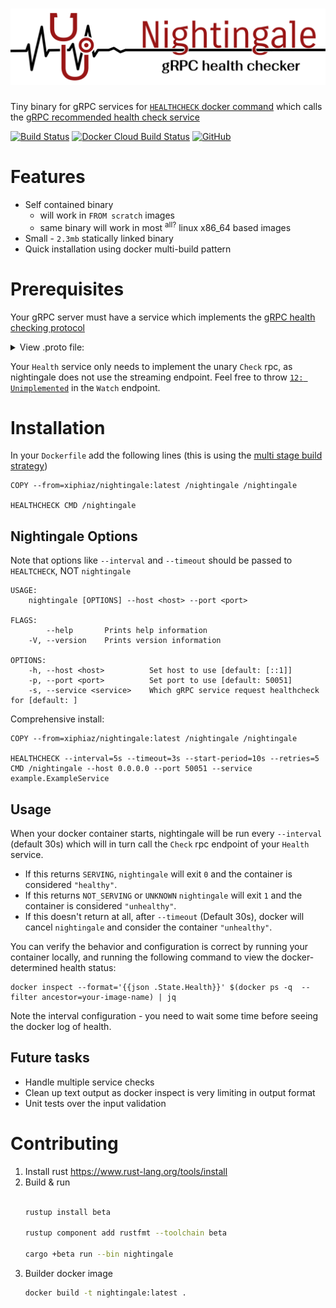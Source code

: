 # ![Nightingale](/doc/logo.svg)
Tiny binary for gRPC services for [`HEALTHCHECK` docker command](https://docs.docker.com/engine/reference/builder/#healthcheck) which calls the [gRPC recommended health check service](https://github.com/grpc/grpc/blob/master/doc/health-checking.md)

[![Build Status](https://github.com/zakhenry/nightingale/workflows/Continuous%20integration/badge.svg)](https://github.com/zakhenry/nightingale/actions)
[![Docker Cloud Build Status](https://img.shields.io/docker/cloud/build/xiphiaz/nightingale)](https://hub.docker.com/repository/docker/xiphiaz/nightingale/builds)
[![GitHub](https://img.shields.io/github/license/zakhenry/nightingale)](https://raw.githubusercontent.com/zakhenry/nightingale/master/LICENSE)

# Features
* Self contained binary
    * will work in `FROM scratch` images
    * same binary will work in most <sup>all?</sup> linux x86_64 based images
* Small - `2.3mb` statically linked binary
* Quick installation using docker multi-build pattern

# Prerequisites
Your gRPC server must have a service which implements the [gRPC health checking protocol](https://github.com/grpc/grpc/blob/master/doc/health-checking.md)
<details>
  <summary>View .proto file:</summary>
  <!-- embedme proto/health_check.proto#L3-L24 -->

  ```proto
  syntax = "proto3";

  package grpc.health.v1;

  message HealthCheckRequest {
      string service = 1;
  }

  message HealthCheckResponse {
      enum ServingStatus {
          UNKNOWN = 0;
          SERVING = 1;
          NOT_SERVING = 2;
      }
      ServingStatus status = 1;
  }

  service Health {
      rpc Check(HealthCheckRequest) returns (HealthCheckResponse);

      rpc Watch(HealthCheckRequest) returns (stream HealthCheckResponse);
  }
  ```
</details>

Your `Health` service only needs to implement the unary `Check` rpc, as nightingale
does not use the streaming endpoint.
Feel free to throw [`12: Unimplemented`](https://github.com/grpc/grpc/blob/master/doc/statuscodes.md) in the `Watch` endpoint.

# Installation

In your `Dockerfile` add the following lines (this is using the [multi stage build strategy](https://docs.docker.com/develop/develop-images/multistage-build/))

```
COPY --from=xiphiaz/nightingale:latest /nightingale /nightingale

HEALTHCHECK CMD /nightingale
```

## Nightingale Options

Note that options like `--interval` and `--timeout` should be passed to `HEALTCHECK`, NOT `nightingale`
<!-- embedme doc/help-output.txt#L5-L15 -->
```
USAGE:
    nightingale [OPTIONS] --host <host> --port <port>

FLAGS:
        --help       Prints help information
    -V, --version    Prints version information

OPTIONS:
    -h, --host <host>          Set host to use [default: [::1]]
    -p, --port <port>          Set port to use [default: 50051]
    -s, --service <service>    Which gRPC service request healthcheck for [default: ]
```

Comprehensive install:
```
COPY --from=xiphiaz/nightingale:latest /nightingale /nightingale

HEALTHCHECK --interval=5s --timeout=3s --start-period=10s --retries=5 CMD /nightingale --host 0.0.0.0 --port 50051 --service example.ExampleService
```

## Usage
When your docker container starts, nightingale will be run every `--interval` (default 30s)
which will in turn call the `Check` rpc endpoint of your `Health` service.
* If this returns `SERVING`, `nightingale` will exit `0` and the container is considered `"healthy"`.
* If this returns `NOT_SERVING` or `UNKNOWN` `nightingale` will exit `1` and the container is considered `"unhealthy"`.
* If this doesn't return at all, after `--timeout` (Default 30s), docker will cancel `nightingale` and consider the container `"unhealthy"`.

You can verify the behavior and configuration is correct by running your container locally,
and running the following command to view the docker-determined health status:
```
docker inspect --format='{{json .State.Health}}' $(docker ps -q  --filter ancestor=your-image-name) | jq
```

Note the interval configuration - you need to wait some time before seeing the docker log of health.

## Future tasks
* Handle multiple service checks
* Clean up text output as docker inspect is very limiting in output format
* Unit tests over the input validation

# Contributing

1. Install rust
    https://www.rust-lang.org/tools/install
2. Build & run
    ```sh

    rustup install beta

    rustup component add rustfmt --toolchain beta

    cargo +beta run --bin nightingale

    ```
3. Builder docker image
    ```sh
    docker build -t nightingale:latest .
    ```
